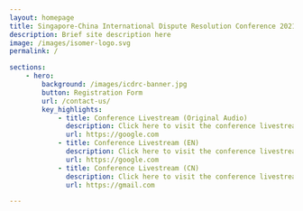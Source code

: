 ```yaml
---
layout: homepage
title: Singapore-China International Dispute Resolution Conference 2021
description: Brief site description here
image: /images/isomer-logo.svg
permalink: /

sections:
    - hero:
        background: /images/icdrc-banner.jpg
        button: Registration Form
        url: /contact-us/
        key_highlights:
            - title: Conference Livestream (Original Audio)
              description: Click here to visit the conference livestream in Original Audio
              url: https://google.com
            - title: Conference Livestream (EN)
              description: Click here to visit the conference livestream in English
              url: https://google.com
            - title: Conference Livestream (CN)
              description: Click here to visit the conference livestream in Chinese
              url: https://gmail.com

---
```


